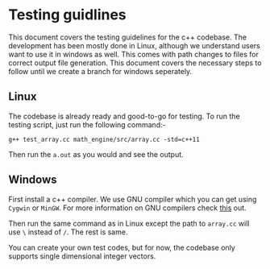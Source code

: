 # Testing guidlines
This document covers the testing guidelines for the c++ codebase. The development has been mostly done in Linux, although we understand users want to use it in windows as well. This comes with path changes to files for correct output file generation. This document covers the necessary steps to follow until we create a branch for windows seperately. 

## Linux
The codebase is already ready and good-to-go for testing. To run the testing script, just run the following command:- 

    g++ test_array.cc math_engine/src/array.cc -std=c++11

Then run the `a.out` as you would and see the output. 

## Windows
First install a c++ compiler. We use GNU compiler which you can get using `Cygwin` or `MinGW`. For more information on GNU compilers check [this](https://gcc.gnu.org/install/binaries.html) out.

Then run the same command as in Linux except the path to `array.cc` will use `\` instead of `/`. The rest is same. 

You can create your own test codes, but for now, the codebase only supports single dimensional integer vectors. 